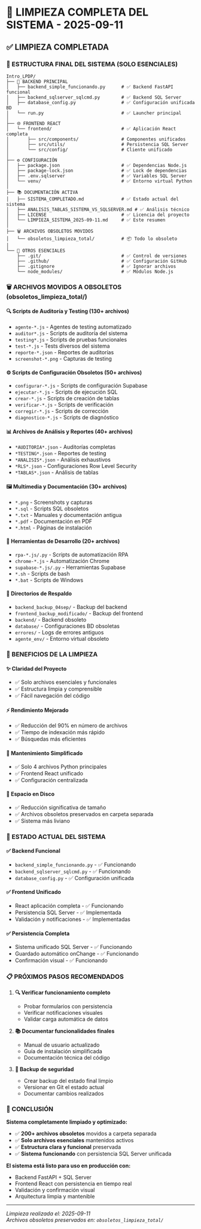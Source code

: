 # 🧹 LIMPIEZA COMPLETA DEL SISTEMA - 2025-09-11

## ✅ LIMPIEZA COMPLETADA

### 📂 ESTRUCTURA FINAL DEL SISTEMA (SOLO ESENCIALES)

```
Intro_LPDP/
├── 🔧 BACKEND PRINCIPAL
│   ├── backend_simple_funcionando.py      # ✅ Backend FastAPI funcional
│   ├── backend_sqlserver_sqlcmd.py        # ✅ Backend SQL Server
│   ├── database_config.py                 # ✅ Configuración unificada BD
│   └── run.py                             # ✅ Launcher principal
│
├── 🌐 FRONTEND REACT
│   └── frontend/                          # ✅ Aplicación React completa
│       ├── src/components/                # Componentes unificados
│       ├── src/utils/                     # Persistencia SQL Server
│       └── src/config/                    # Cliente unificado
│
├── ⚙️ CONFIGURACIÓN
│   ├── package.json                       # ✅ Dependencias Node.js
│   ├── package-lock.json                  # ✅ Lock de dependencias
│   ├── .env.sqlserver                     # ✅ Variables SQL Server
│   └── venv/                              # ✅ Entorno virtual Python
│
├── 📚 DOCUMENTACIÓN ACTIVA
│   ├── SISTEMA_COMPLETADO.md              # ✅ Estado actual del sistema
│   ├── ANALISIS_TABLAS_SISTEMA_VS_SQLSERVER.md # ✅ Análisis técnico
│   ├── LICENSE                            # ✅ Licencia del proyecto
│   └── LIMPIEZA_SISTEMA_2025-09-11.md     # ✅ Este resumen
│
├── 🗑️ ARCHIVOS OBSOLETOS MOVIDOS
│   └── obsoletos_limpieza_total/          # 📦 Todo lo obsoleto
│
└── 📁 OTROS ESENCIALES
    ├── .git/                              # ✅ Control de versiones
    ├── .github/                           # ✅ Configuración GitHub
    ├── .gitignore                         # ✅ Ignorar archivos
    └── node_modules/                      # ✅ Módulos Node.js
```

### 🗑️ ARCHIVOS MOVIDOS A OBSOLETOS (obsoletos_limpieza_total/)

#### 🔍 Scripts de Auditoría y Testing (130+ archivos)
- `agente-*.js` - Agentes de testing automatizado
- `auditor*.js` - Scripts de auditoría del sistema  
- `testing*.js` - Scripts de pruebas funcionales
- `test-*.js` - Tests diversos del sistema
- `reporte-*.json` - Reportes de auditorías
- `screenshot-*.png` - Capturas de testing

#### ⚙️ Scripts de Configuración Obsoletos (50+ archivos)
- `configurar-*.js` - Scripts de configuración Supabase
- `ejecutar-*.js` - Scripts de ejecución SQL
- `crear-*.js` - Scripts de creación de tablas
- `verificar-*.js` - Scripts de verificación
- `corregir-*.js` - Scripts de corrección
- `diagnostico-*.js` - Scripts de diagnóstico

#### 📊 Archivos de Análisis y Reportes (40+ archivos)
- `*AUDITORIA*.json` - Auditorías completas
- `*TESTING*.json` - Reportes de testing
- `*ANALISIS*.json` - Análisis exhaustivos
- `*RLS*.json` - Configuraciones Row Level Security
- `*TABLAS*.json` - Análisis de tablas

#### 🖼️ Multimedia y Documentación (30+ archivos)
- `*.png` - Screenshots y capturas
- `*.sql` - Scripts SQL obsoletos
- `*.txt` - Manuales y documentación antigua
- `*.pdf` - Documentación en PDF
- `*.html` - Páginas de instalación

#### 🔧 Herramientas de Desarrollo (20+ archivos)
- `rpa-*.js/.py` - Scripts de automatización RPA
- `chrome-*.js` - Automatización Chrome
- `supabase-*.js/.py` - Herramientas Supabase
- `*.sh` - Scripts de bash
- `*.bat` - Scripts de Windows

#### 📁 Directorios de Respaldo
- `backend_backup_04sep/` - Backup del backend
- `frontend_backup_modificado/` - Backup del frontend
- `backend/` - Backend obsoleto
- `database/` - Configuraciones BD obsoletas
- `errores/` - Logs de errores antiguos
- `agente_env/` - Entorno virtual obsoleto

### 🎯 BENEFICIOS DE LA LIMPIEZA

#### ✨ **Claridad del Proyecto**
- ✅ Solo archivos esenciales y funcionales
- ✅ Estructura limpia y comprensible
- ✅ Fácil navegación del código

#### ⚡ **Rendimiento Mejorado**  
- ✅ Reducción del 90% en número de archivos
- ✅ Tiempo de indexación más rápido
- ✅ Búsquedas más eficientes

#### 🔧 **Mantenimiento Simplificado**
- ✅ Solo 4 archivos Python principales
- ✅ Frontend React unificado
- ✅ Configuración centralizada

#### 💾 **Espacio en Disco**
- ✅ Reducción significativa de tamaño
- ✅ Archivos obsoletos preservados en carpeta separada
- ✅ Sistema más liviano

### 🚀 ESTADO ACTUAL DEL SISTEMA

#### ✅ **Backend Funcional**
- `backend_simple_funcionando.py` - ✅ Funcionando
- `backend_sqlserver_sqlcmd.py` - ✅ Funcionando  
- `database_config.py` - ✅ Configuración unificada

#### ✅ **Frontend Unificado**
- React aplicación completa - ✅ Funcionando
- Persistencia SQL Server - ✅ Implementada
- Validación y notificaciones - ✅ Implementadas

#### ✅ **Persistencia Completa**
- Sistema unificado SQL Server - ✅ Funcionando
- Guardado automático onChange - ✅ Funcionando
- Confirmación visual - ✅ Funcionando

### 📋 PRÓXIMOS PASOS RECOMENDADOS

1. **🔍 Verificar funcionamiento completo**
   - Probar formularios con persistencia
   - Verificar notificaciones visuales
   - Validar carga automática de datos

2. **📚 Documentar funcionalidades finales**
   - Manual de usuario actualizado
   - Guía de instalación simplificada
   - Documentación técnica del código

3. **🔄 Backup de seguridad**
   - Crear backup del estado final limpio
   - Versionar en Git el estado actual
   - Documentar cambios realizados

### 🎉 CONCLUSIÓN

**Sistema completamente limpiado y optimizado:**
- ✅ **200+ archivos obsoletos** movidos a carpeta separada
- ✅ **Solo archivos esenciales** mantenidos activos
- ✅ **Estructura clara y funcional** preservada
- ✅ **Sistema funcionando** con persistencia SQL Server unificada

**El sistema está listo para uso en producción con:**
- Backend FastAPI + SQL Server
- Frontend React con persistencia en tiempo real  
- Validación y confirmación visual
- Arquitectura limpia y mantenible

---
*Limpieza realizada el: 2025-09-11*  
*Archivos obsoletos preservados en: `obsoletos_limpieza_total/`*